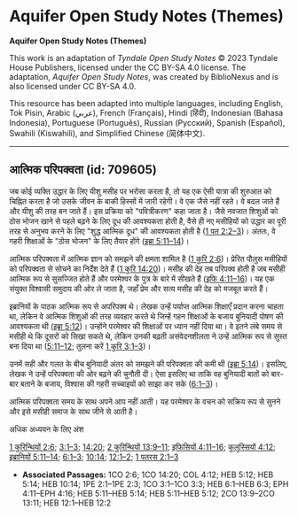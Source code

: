 # Aquifer Open Study Notes (Themes)

**Aquifer Open Study Notes (Themes)**

This work is an adaptation of *Tyndale Open Study Notes* © 2023 Tyndale House Publishers, licensed under the CC BY\-SA 4\.0 license. The adaptation, *Aquifer Open Study Notes*, was created by BiblioNexus and is also licensed under CC BY\-SA 4\.0\.

This resource has been adapted into multiple languages, including English, Tok Pisin, Arabic (عربي), French (Français), Hindi (हिंदी), Indonesian (Bahasa Indonesia), Portuguese (Português), Russian (Русский), Spanish (Español), Swahili (Kiswahili), and Simplified Chinese (简体中文).



--------------------------------

## आत्मिक परिपक्वता (id: 709605)

जब कोई व्यक्ति उद्धार के लिए यीशु मसीह पर भरोसा करता है, तो यह एक ऐसी यात्रा की शुरुआत को चिह्नित करता है जो उसके जीवन के बाकी हिस्सों में जारी रहेगी। वे एक जैसे नहीं रहते। वे बदल जाते हैं और यीशु की तरह बन जाते हैं। इस प्रक्रिया को "पवित्रीकरण" कहा जाता है। जैसे नवजात शिशुओं को ठोस भोजन खाने से पहले बढ़ने के लिए दूध की आवश्यकता होती है, वैसे ही नए मसीहियों को उद्धार का पूरी तरह से अनुभव करने के लिए "शुद्ध आत्मिक दूध" की आवश्यकता होती है ([1 पत 2:2–3](https://ref.ly/1Pet2:1-1Pet2:3))। अंततः, वे गहरी शिक्षाओं के "ठोस भोजन" के लिए तैयार होंगे ([इब्रा 5:11–14](https://ref.ly/Heb5:11-Heb5:14))।

आत्मिक परिपक्वता में आत्मिक ज्ञान को समझने की क्षमता शामिल है ([1 कुरि 2:6](https://ref.ly/1Cor2:6))। प्रेरित पौलुस मसीहियों को परिपक्वता से सोचने का निर्देश देते हैं ([1 कुरि 14:20](https://ref.ly/1Cor14:20))। मसीह की देह तब परिपक्व होती है जब मसीही आत्मिक रूप से सुसज्जित होते हैं और परमेश्वर के पुत्र के बारे में सीखते हैं ([इफि 4:11–16](https://ref.ly/Eph4:11-Eph4:16))। यह एक संयुक्त विश्वासी समुदाय की ओर ले जाता है, जहाँ प्रेम और सत्य मसीह की देह को मजबूत करते हैं।

इब्रानियों के पाठक आत्मिक रूप से अपरिपक्व थे। लेखक उन्हें पर्याप्त आत्मिक शिक्षाएँ प्रदान करना चाहता था, लेकिन वे आत्मिक शिशुओं की तरह व्यवहार करते थे जिन्हें गहन शिक्षाओं के बजाय बुनियादी पोषण की आवश्यकता थी ([इब्रा 5:12](https://ref.ly/Heb5:12))। उन्होंने परमेश्वर की शिक्षाओं पर ध्यान नहीं दिया था। वे इतने लंबे समय से मसीही थे कि दूसरों को सिखा सकते थे, लेकिन उनकी बढ़ती असंवेदनशीलता ने उन्हें आत्मिक रूप से सुस्त बना दिया था ([5:11–12](https://ref.ly/Heb5:11-Heb5:12); तुलना करें [1 कुरि 3:1–3](https://ref.ly/1Cor3:1-1Cor3:3))।

उनमें सही और गलत के बीच बुनियादी अंतर को समझने की परिपक्वता की कमी थी ([इब्रा 5:14](https://ref.ly/Heb5:14))। इसलिए, लेखक ने उन्हें परिपक्वता की ओर बढ़ने की चुनौती दी। ऐसा इसलिए था ताकि वह बुनियादी बातों को बार\-बार बताने के बजाय, विश्वास की गहरी सच्चाइयों को साझा कर सके ([6:1–3](https://ref.ly/Heb6:1-Heb6:3))।

आत्मिक परिपक्वता समय के साथ अपने आप नहीं आती। यह परमेश्वर के वचन को सक्रिय रूप से सुनने और इसे मसीही समाज के साथ जीने से आती है। 

अधिक अध्ययन के लिए अंश

[1 कुरिन्थियों 2:6](https://ref.ly/1Cor2:6); [3:1–3](https://ref.ly/1Cor3:1-1Cor3:3); [14:20](https://ref.ly/1Cor14:20); [2 कुरिन्थियों 13:9–11](https://ref.ly/2Cor13:9-2Cor13:11); [इफिसियों 4:11–16](https://ref.ly/Eph4:11-Eph4:16); [कुलुस्सियों 4:12](https://ref.ly/Col4:12); [इब्रानियों 5:11–14](https://ref.ly/Heb5:11-Heb5:14); [6:1–3](https://ref.ly/Heb6:1-Heb6:3); [10:14](https://ref.ly/Heb10:14); [12:1–2](https://ref.ly/Heb12:1-Heb12:2); [1 पतरस 2:1–3](https://ref.ly/1Pet2:1-1Pet2:3)

* **Associated Passages:** 1CO 2:6; 1CO 14:20; COL 4:12; HEB 5:12; HEB 5:14; HEB 10:14; 1PE 2:1–1PE 2:3; 1CO 3:1–1CO 3:3; HEB 6:1–HEB 6:3; EPH 4:11–EPH 4:16; HEB 5:11–HEB 5:14; HEB 5:11–HEB 5:12; 2CO 13:9–2CO 13:11; HEB 12:1–HEB 12:2

